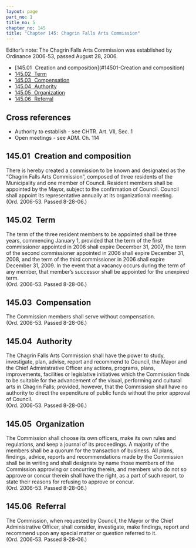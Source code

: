 ```yaml
---
layout: page
part_no: 1
title_no: 5
chapter_no: 145
title: "Chapter 145: Chagrin Falls Arts Commission"
---
```


Editor’s note: The Chagrin Falls Arts Commission was established by
Ordinance 2006-53, passed August 28, 2006.

* [145.01   Creation and composition](#14501-Creation and composition)
* [145.02   Term](#14502-Term)
* [145.03   Compensation](#14503-Compensation)
* [145.04   Authority](#14504-Authority)
* [145.05   Organization](#14505-Organization)
* [145.06   Referral](#14506-Referral)

## Cross references

* Authority to establish - see CHTR. Art. VII, Sec. 1
* Open meetings - see ADM. Ch. 114

## 145.01   Creation and composition

There is hereby created a commission to be known and designated as the
“Chagrin Falls Arts Commission”, composed of three residents of the
Municipality and one member of Council. Resident members shall be appointed by
the Mayor, subject to the confirmation of Council. Council shall appoint its
representative annually at its organizational meeting.  
(Ord. 2006-53. Passed 8-28-06.)

## 145.02   Term

The term of the three resident members to be appointed shall be three years,
commencing January 1, provided that the term of the first commissioner
appointed in 2006 shall expire December 31, 2007, the term of the second
commissioner appointed in 2006 shall expire December 31, 2008, and the term of
the third commissioner in 2006 shall expire December 31, 2009. In the event
that a vacancy occurs during the term of any member, that member’s successor
shall be appointed for the unexpired term.  
(Ord. 2006-53. Passed 8-28-06.)

## 145.03   Compensation

The Commission members shall serve without compensation.  
(Ord. 2006-53. Passed 8-28-06.)

## 145.04   Authority

The Chagrin Falls Arts Commission shall have the power to study,
investigate, plan, advise, report and recommend to Council, the Mayor and the
Chief Administrative Officer any actions, programs, plans, improvements,
facilities or legislative initiatives which the Commission finds to be suitable
for the advancement of the visual, performing and cultural arts in Chagrin
Falls; provided, however, that the Commission shall have no authority to direct
the expenditure of public funds without the prior approval of Council.  
(Ord. 2006-53. Passed 8-28-06.)

## 145.05   Organization

The Commission shall choose its own officers, make its own rules and
regulations, and keep a journal of its proceedings. A majority of the members
shall be a quorum for the transaction of business. All plans, findings,
advice, reports and recommendations made by the Commission shall be in writing
and shall designate by name those members of the Commission approving or
concurring therein, and members who do not so approve or concur therein shall
have the right, as a part of such report, to state their reasons for refusing
to approve or concur.  
(Ord. 2006-53. Passed 8-28-06.)

## 145.06   Referral

The Commission, when requested by Council, the Mayor or the Chief
Administrative Officer, shall consider, investigate, make findings, report and
recommend upon any special matter or question referred to it.   
(Ord. 2006-53. Passed 8-28-06.)
